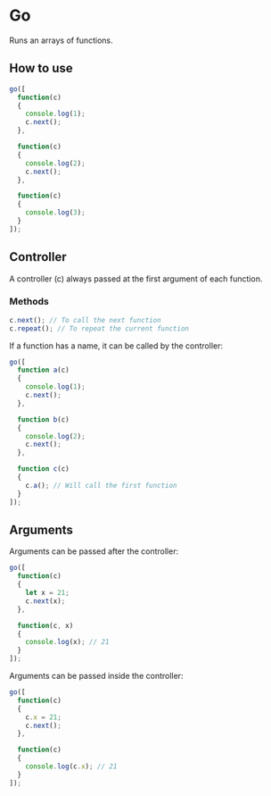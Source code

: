 # Go

Runs an arrays of functions.

## How to use

```js
go([
  function(c)
  {
    console.log(1);
    c.next();
  },

  function(c)
  {
    console.log(2);
    c.next();
  },

  function(c)
  {
    console.log(3);
  }
]);
```

## Controller

A controller (c) always passed at the first argument of each function.

### Methods

```js
c.next(); // To call the next function
c.repeat(); // To repeat the current function
```

If a function has a name, it can be called by the controller:

```js
go([
  function a(c)
  {
    console.log(1);
    c.next();
  },

  function b(c)
  {
    console.log(2);
    c.next();
  },

  function c(c)
  {
    c.a(); // Will call the first function
  }
]);
```

## Arguments

Arguments can be passed after the controller:

```js
go([
  function(c)
  {
    let x = 21;
    c.next(x);
  },

  function(c, x)
  {
    console.log(x); // 21
  }
]);
```

Arguments can be passed inside the controller:

```js
go([
  function(c)
  {
    c.x = 21;
    c.next();
  },

  function(c)
  {
    console.log(c.x); // 21
  }
]);
```
